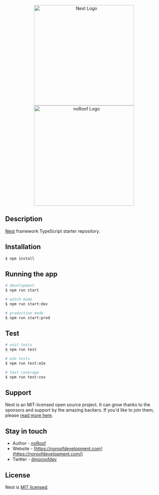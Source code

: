 <p align="center">
  <a href="http://nestjs.com/" target="blank"><img src="https://nestjs.com/img/logo_text.svg" width="320" alt="Nest Logo" /></a>
  <a href="https://noroofdevelopment.com/" target="blank"><img src="https://noroofdevelopment.com/img/logo_text.svg" width="320" alt="noRoof Logo" /></a>
</p>

## Description

[Nest](https://github.com/nestjs/nest) framework TypeScript starter repository.

## Installation

```bash
$ npm install
```

## Running the app

```bash
# development
$ npm run start

# watch mode
$ npm run start:dev

# production mode
$ npm run start:prod
```

## Test

```bash
# unit tests
$ npm run test

# e2e tests
$ npm run test:e2e

# test coverage
$ npm run test:cov
```

## Support

Nest is an MIT-licensed open source project. It can grow thanks to the sponsors and support by the amazing backers. If you'd like to join them, please [read more here](https://docs.nestjs.com/support).

## Stay in touch

- Author - [noRoof](https://github.com/noRoof)
- Website - [https://noroofdevelopment.com](https://noroofdevelopment.com/)
- Twitter - [@noroofdev](https://twitter.com/noroofdev)

## License

  Nest is [MIT licensed](LICENSE).
